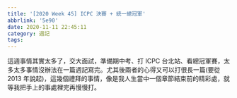 ```yaml
---
title: '[2020 Week 45] ICPC 決賽 + 統一總冠軍'
abbrlink: '5e90'
date: 2020-11-11 22:45:11
category: 週記
tags:
---
```

這週事情其實太多了，交大面試，準備期中考、打 ICPC 台北站、看總冠軍賽，太多太多事情沒辦法在一篇週記寫完。尤其後兩者的心得又可以打很長一篇(要從 2013 年說起)，這幾個禮拜的事情，像是我人生當中一個章節結束前的精彩處，就等我把手上的事處裡完再慢慢打。
<!-- more -->